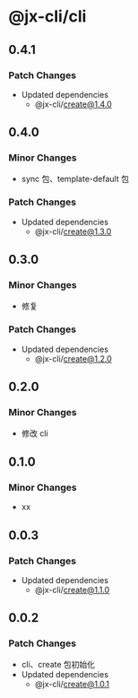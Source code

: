 # @jx-cli/cli

## 0.4.1

### Patch Changes

- Updated dependencies
  - @jx-cli/create@1.4.0

## 0.4.0

### Minor Changes

- sync 包、template-default 包

### Patch Changes

- Updated dependencies
  - @jx-cli/create@1.3.0

## 0.3.0

### Minor Changes

- 修复

### Patch Changes

- Updated dependencies
  - @jx-cli/create@1.2.0

## 0.2.0

### Minor Changes

- 修改 cli

## 0.1.0

### Minor Changes

- xx

## 0.0.3

### Patch Changes

- Updated dependencies
  - @jx-cli/create@1.1.0

## 0.0.2

### Patch Changes

- cli、create 包初始化
- Updated dependencies
  - @jx-cli/create@1.0.1
